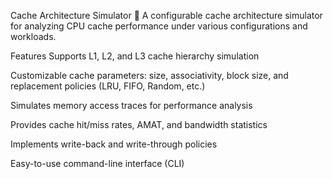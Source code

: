 Cache Architecture Simulator
🚀 A configurable cache architecture simulator for analyzing CPU cache performance under various configurations and workloads.

Features
Supports L1, L2, and L3 cache hierarchy simulation

Customizable cache parameters: size, associativity, block size, and replacement policies (LRU, FIFO, Random, etc.)

Simulates memory access traces for performance analysis

Provides cache hit/miss rates, AMAT, and bandwidth statistics

Implements write-back and write-through policies

Easy-to-use command-line interface (CLI)

